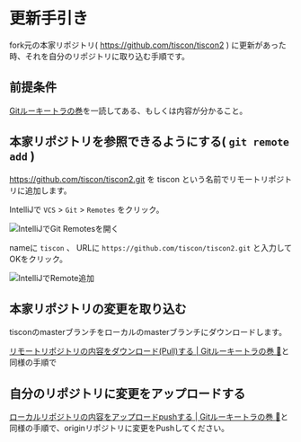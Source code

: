 # 更新手引き

fork元の本家リポジトリ( https://github.com/tiscon/tiscon2 ) に更新があった時、それを自分のリポジトリに取り込む手順です。

## 前提条件

[Gitルーキートラの巻](GitForRookies.md)を一読してある、もしくは内容が分かること。

## 本家リポジトリを参照できるようにする( `git remote add` )

https://github.com/tiscon/tiscon2.git を tiscon という名前でリモートリポジトリに追加します。

IntelliJで `VCS` > `Git` > `Remotes` をクリック。

![IntelliJでGit Remotesを開く](image/update_guide_add_remote_1.png)

nameに `tiscon` 、 URLに `https://github.com/tiscon/tiscon2.git` と入力してOKをクリック。

![IntelliJでRemote追加](image/update_guide_add_remote_2.png)

## 本家リポジトリの変更を取り込む

tisconのmasterブランチをローカルのmasterブランチにダウンロードします。

[リモートリポジトリの内容をダウンロード(Pull)する | Gitルーキートラの巻 :tiger:](GitForRookies.md#リモートリポジトリの内容をダウンロードpullする)と同様の手順で

## 自分のリポジトリに変更をアップロードする

[ローカルリポジトリの内容をアップロードpushする | Gitルーキートラの巻 :tiger:](GitForRookies.md#ローカルリポジトリの内容をアップロードpushする)と同様の手順で、originリポジトリに変更をPushしてください。
